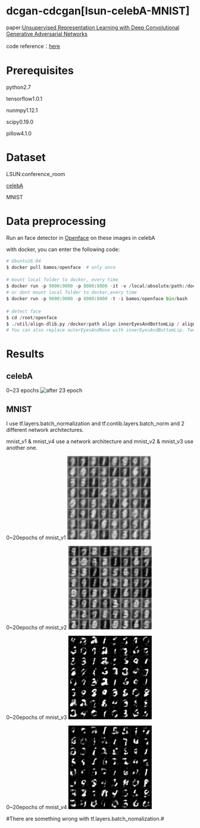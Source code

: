 # dcgan-cdcgan[lsun-celebA-MNIST]

paper:[Unsupervised Representation Learning with Deep Convolutional Generative Adversarial Networks](https://arxiv.org/abs/1511.06434)

code reference：[here](https://github.com/carpedm20/DCGAN-tensorflow)


# Prerequisites
python2.7

tensorflow1.0.1

nunmpy1.12.1

scipy0.19.0

pillow4.1.0

# Dataset

LSUN:conference_room

[celebA](http://mmlab.ie.cuhk.edu.hk/projects/CelebA.html)

MNIST

# Data preprocessing

Run an face detector in [Openface](https://cmusatyalab.github.io/openface/) on these images in celebA

with docker, you can enter the following code:
```python
# Ubuntu16.04
$ docker pull bamos/openface  # only once

# mount local folder to docker, every time
$ docker run -p 9000:9000 -p 8000:8000 -it -v /local/absolute/path:/docker/path bamos/openface bin/bash
# or dont mount local folder to docker,every time
$ docker run -p 9000:9000 -p 8000:8000 -t -i bamos/openface bin/bash

# detect face
$ cd /root/openface
$ ./util/align-dlib.py /docker/path align innerEyesAndBottomLip / aligned_face --size 64
# You can also replace outerEyesAndNose with innerEyesAndBottomLip. Two alignment methods

```

# Results

## celebA

0~23 epochs
![after 23 epoch](https://github.com/xhygh/dcgan-cdcgan-lsun-celebA-MNIST-/blob/master/img/celebA_23epoch.gif?raw=true)


## MNIST

I use tf.layers.batch_normalization and tf.contib.layers.batch_norm and 2 different network architectures.

mnist_v1 & mnist_v4 use a network architecture and mnist_v2 & mnist_v3 use another one.

0~20epochs of mnist_v1
![mnist_v1](https://github.com/xhygh/dcgan-cdcgan-lsun-celebA-MNIST-/blob/master/img/mnist_v1_epoch20.gif?raw=true)

0~20epochs of mnist_v2
![mnist_v2](https://github.com/xhygh/dcgan-cdcgan-lsun-celebA-MNIST-/blob/master/img/mnist_v2_epoch20.gif?raw=true)

0~20epochs of mnist_v3
![mnist_v3](https://github.com/xhygh/dcgan-cdcgan-lsun-celebA-MNIST-/blob/master/img/mnist_v3_epoch20.gif?raw=true)

0~20epochs of mnist_v4
![mnist_v4](https://github.com/xhygh/dcgan-cdcgan-lsun-celebA-MNIST-/blob/master/img/mnist_v4_epoch20.gif?raw=true)


#There are something wrong with tf.layers.batch_nomalization.#




